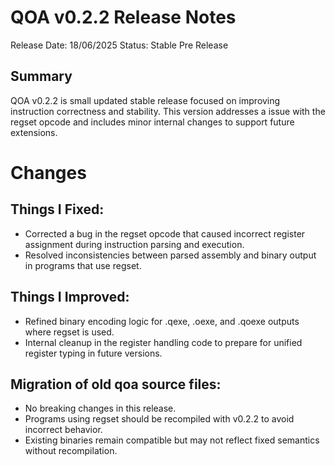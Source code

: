 # QOA v0.2.2 Release Notes

Release Date: 18/06/2025
Status: Stable Pre Release

## Summary

QOA v0.2.2 is small updated stable release focused on improving instruction correctness and stability. This version addresses a issue with the regset opcode and includes minor internal changes to support future extensions.

# Changes

## Things I Fixed:

- Corrected a bug in the regset opcode that caused incorrect register assignment during instruction parsing and execution.
- Resolved inconsistencies between parsed assembly and binary output in programs that use regset.

## Things I Improved:

- Refined binary encoding logic for .qexe, .oexe, and .qoexe outputs where regset is used.
- Internal cleanup in the register handling code to prepare for unified register typing in future versions.

## Migration of old qoa source files:

- No breaking changes in this release.
- Programs using regset should be recompiled with v0.2.2 to avoid incorrect behavior.
- Existing binaries remain compatible but may not reflect fixed semantics without recompilation.
